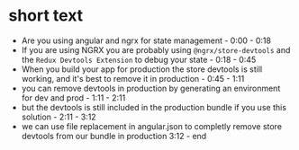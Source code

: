 # short text

- Are you using angular and ngrx for state management - 0:00 - 0:18
- If you are using NGRX you are probably using `@ngrx/store-devtools` and the 
`Redux Devtools Extension` to debug your state - 0:18 - 0:45
- When you build your app for production the store devtools is still working, and it's best to remove it in production - 0:45 - 1:11
- you can remove devtools in production by generating an environment for dev and prod - 1:11 - 2:11
- but the devtools is still included in the production bundle if you use this solution - 2:11 - 3:12
- we can use file replacement in angular.json to completly remove store devtools from our bundle in production 3:12 - end